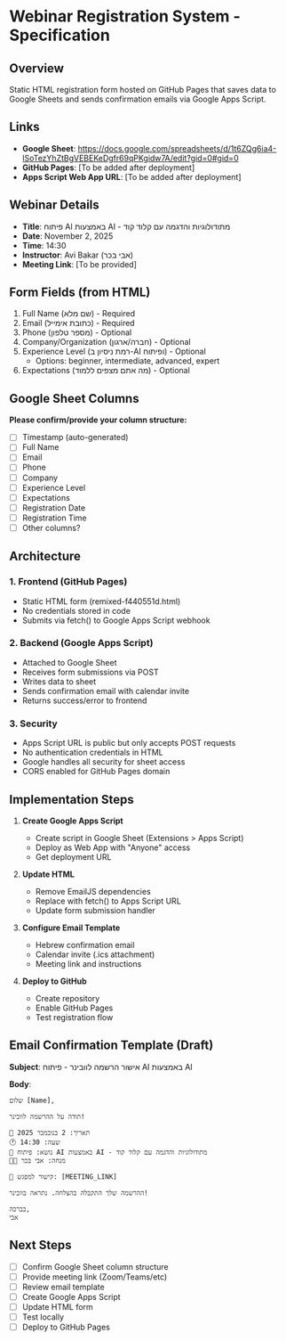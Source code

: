 # Webinar Registration System - Specification

## Overview
Static HTML registration form hosted on GitHub Pages that saves data to Google Sheets and sends confirmation emails via Google Apps Script.

## Links
- **Google Sheet**: https://docs.google.com/spreadsheets/d/1t6ZQg6ia4-lSoTezYhZtBgVEBEKeDgfr69qPKgidw7A/edit?gid=0#gid=0
- **GitHub Pages**: [To be added after deployment]
- **Apps Script Web App URL**: [To be added after deployment]

## Webinar Details
- **Title**: פיתוח AI באמצעות AI - מתודולוגיות והדגמה עם קלוד קוד
- **Date**: November 2, 2025
- **Time**: 14:30
- **Instructor**: Avi Bakar (אבי בכר)
- **Meeting Link**: [To be provided]

## Form Fields (from HTML)
1. Full Name (שם מלא) - Required
2. Email (כתובת אימייל) - Required
3. Phone (מספר טלפון) - Optional
4. Company/Organization (חברה/ארגון) - Optional
5. Experience Level (רמת ניסיון ב-AI ופיתוח) - Optional
   - Options: beginner, intermediate, advanced, expert
6. Expectations (מה אתם מצפים ללמוד) - Optional

## Google Sheet Columns
**Please confirm/provide your column structure:**
- [ ] Timestamp (auto-generated)
- [ ] Full Name
- [ ] Email
- [ ] Phone
- [ ] Company
- [ ] Experience Level
- [ ] Expectations
- [ ] Registration Date
- [ ] Registration Time
- [ ] Other columns?

## Architecture

### 1. Frontend (GitHub Pages)
- Static HTML form (remixed-f440551d.html)
- No credentials stored in code
- Submits via fetch() to Google Apps Script webhook

### 2. Backend (Google Apps Script)
- Attached to Google Sheet
- Receives form submissions via POST
- Writes data to sheet
- Sends confirmation email with calendar invite
- Returns success/error to frontend

### 3. Security
- Apps Script URL is public but only accepts POST requests
- No authentication credentials in HTML
- Google handles all security for sheet access
- CORS enabled for GitHub Pages domain

## Implementation Steps

1. **Create Google Apps Script**
   - Create script in Google Sheet (Extensions > Apps Script)
   - Deploy as Web App with "Anyone" access
   - Get deployment URL

2. **Update HTML**
   - Remove EmailJS dependencies
   - Replace with fetch() to Apps Script URL
   - Update form submission handler

3. **Configure Email Template**
   - Hebrew confirmation email
   - Calendar invite (.ics attachment)
   - Meeting link and instructions

4. **Deploy to GitHub**
   - Create repository
   - Enable GitHub Pages
   - Test registration flow

## Email Confirmation Template (Draft)

**Subject**: אישור הרשמה לוובינר - פיתוח AI באמצעות AI

**Body**:
```
שלום [Name],

תודה על ההרשמה לוובינר!

📅 תאריך: 2 בנובמבר 2025
🕐 שעה: 14:30
🎯 נושא: פיתוח AI באמצעות AI - מתודולוגיות והדגמה עם קלוד קוד
👨‍🏫 מנחה: אבי בכר

🔗 קישור למפגש: [MEETING_LINK]

ההרשמה שלך התקבלה בהצלחה. נתראה בוובינר!

בברכה,
אבי
```

## Next Steps
- [ ] Confirm Google Sheet column structure
- [ ] Provide meeting link (Zoom/Teams/etc)
- [ ] Review email template
- [ ] Create Google Apps Script
- [ ] Update HTML form
- [ ] Test locally
- [ ] Deploy to GitHub Pages
